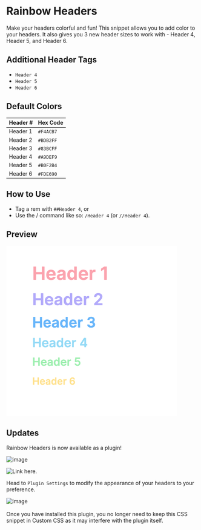 # Rainbow Headers

Make your headers colorful and fun! This snippet allows you to add color to your headers. It also gives you 3 new header sizes to work with - Header 4, Header 5, and Header 6.

## Additional Header Tags
- `Header 4`
- `Header 5`
- `Header 6`

## Default Colors
| Header # | Hex Code |
| ------- | ------ |
| Header 1 | `#F4ACB7`|
| Header 2 | `#BDB2FF` |
| Header 3 | `#83BCFF` |
| Header 4 | `#A9DEF9` |
| Header 5 | `#B0F2B4` |
| Header 6 | `#FDE690` |

## How to Use
- Tag a rem with `##Header 4`, or
- Use the / command like so: `/Header 4` (or `//Header 4`).

## Preview
![Preview 1](https://raw.githubusercontent.com/anishaaa1/Rainbow-Headers/main/src/media/rainbow-headers.png)

## Updates
Rainbow Headers is now available as a plugin!

<img width="730" alt="image" src="https://github.com/anishaaa1/Rainbow-Headers/assets/68901589/eb268ccc-4414-4902-9939-f45e4419be19">


![Link here.](https://remnote.com/plugins/Anisha-RainbowHeaders)

Head to `Plugin Settings` to modify the appearance of your headers to your preference.

<img width="519" alt="image" src="https://github.com/anishaaa1/Rainbow-Headers/assets/68901589/fa1bf2ad-a9e0-4e3f-a3e9-71733ca8a79f">
<br><br>
Once you have installed this plugin, you no longer need to keep this CSS snippet in Custom CSS as it may interfere with the plugin itself.
